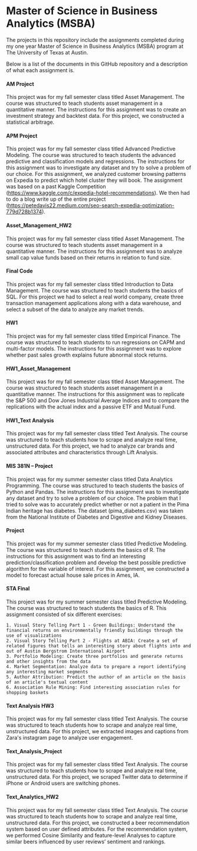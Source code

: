 # Master of Science in Business Analytics (MSBA)
The projects in this repository include the assignments completed during my one year Master of Science in Business Analytics (MSBA) program at The University of Texas at Austin.

Below is a list of the documents in this GitHub repository and a description of what each assignment is.

#### AM Project
This project was for my fall semester class titled Asset Management. The course was structured to teach students asset management in a quantitative manner. The instructions for this assignment was to create an investment strategy and backtest data. For this project, we constructed a statistical arbitrage.

#### APM Project
This project was for my fall semester class titled Advanced Predictive Modeling. The course was structured to teach students the advanced predictive and classification models and regressions. The instructions for this assignment was to investigate any dataset and try to solve a problem of our choice. For this assignment, we analyzed customer browsing patterns on Expedia to predict which hotel cluster they will book. The assignment was based on a past Kaggle Competition (https://www.kaggle.com/c/expedia-hotel-recommendations). We then had to do a blog write up of the entire project (https://petedavis22.medium.com/seo-search-expedia-optimization-779d728b1374).

#### Asset_Management_HW2
This project was for my fall semester class titled Asset Management. The course was structured to teach students asset management in a quantitative manner. The instructions for this assignment was to analyze small cap value funds based on their returns in relation to fund size.

#### Final Code
This project was for my fall semester class titled Introduction to Data Management. The course was structured to teach students the basics of SQL. For this project we had to select a real world company, create three transaction management applications along with a data warehouse, and select a subset of the data to analyze any market trends.

#### HW1
This project was for my fall semester class titled Empirical Finance. The course was structured to teach students to run regressions on CAPM and multi-factor models. The instructions for this assignment was to explore whether past sales growth explains future abnormal stock returns.

#### HW1_Asset_Management
This project was for my fall semester class titled Asset Management. The course was structured to teach students asset management in a quantitative manner. The instructions for this assignment was to replicate the S&P 500 and Dow Jones Industrial Average Indices and to compare the replications with the actual index and a passive ETF and Mutual Fund.

#### HW1_Text Analysis
This project was for my fall semester class titled Text Analysis. The course was structured to teach students how to scrape and analyze real time, unstructured data. For this project, we had to analyze car brands and associated attributes and characteristics through Lift Analysis.

#### MIS 381N – Project
This project was for my summer semester class titled Data Analytics Programming. The course was structured to teach students the basics of Python and Pandas. The instructions for this assignment was to investigate any dataset and try to solve a problem of our choice. The problem that I tried to solve was to accurately predict whether or not a patient in the Pima Indian heritage has diabetes. The dataset (pima_diabetes.csv) was taken from the National Institute of Diabetes and Digestive and Kidney Diseases.

#### Project
This project was for my summer semester class titled Predictive Modeling. The course was structured to teach students the basics of R. The instructions for this assignment was to find an interesting prediction/classification problem and develop the best possible predictive algorithm for the variable of interest. For this assignment, we constructed a model to forecast actual house sale prices in Ames, IA.

#### STA Final
This project was for my summer semester class titled Predictive Modeling. The course was structured to teach students the basics of R. This assignment consisted of six different exercises:

    1. Visual Story Telling Part 1 - Green Buildings: Understand the financial returns on environmentally friendly buildings through the use of visualizations
    2. Visual Story Telling Part 2 - Flights at ABIA: Create a set of related figures that tells an interesting story about flights into and out of Austin Bergstrom International Airport
    3. Portfolio Modeling: Create three portfolios and generate returns and other insights from the data
    4. Market Segmentation: Analyze data to prepare a report identifying any interesting market segments
    5. Author Attribution: Predict the author of an article on the basis of an article's textual content
    6. Association Rule Mining: Find interesting association rules for shopping baskets

#### Text Analysis HW3
This project was for my fall semester class titled Text Analysis. The course was structured to teach students how to scrape and analyze real time, unstructured data. For this project, we extracted images and captions from Zara's instagram page to analyze user engagement.

#### Text_Analysis_Project
This project was for my fall semester class titled Text Analysis. The course was structured to teach students how to scrape and analyze real time, unstructured data. For this project, we scraped Twitter data to determine if iPhone or Android users are switching phones.

#### Text_Analytics_HW2
This project was for my fall semester class titled Text Analysis. The course was structured to teach students how to scrape and analyze real time, unstructured data. For this project, we constructed a beer recommendation system based on user defined attributes. For the recommendation system, we performed Cosine Similarity and feature-level Analyses to capture similar beers influenced by user reviews’ sentiment and rankings.
